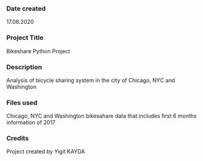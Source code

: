 ### Date created
17.06.2020

### Project Title
Bikeshare Python Project

### Description
Analysis of bicycle sharing system in the city of Chicago, NYC and Washington

### Files used
Chicago, NYC and Washington bikesahare data that includes first 6 months information of 2017 

### Credits
Project created by Yigit KAYDA

